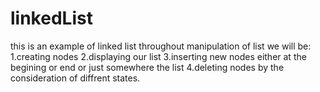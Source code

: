 # linkedList


this is an example of linked list throughout manipulation of list we will be:
1.creating nodes
2.displaying our list
3.inserting new nodes either at the begining or end or just somewhere the list
4.deleting nodes by the consideration of diffrent states.
